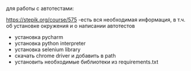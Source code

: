 для работы с автотестами:

https://stepik.org/course/575
-есть вся необходимая информация, в т.ч. об установке окружения и о написании автотестов

- установка pycharm
- установка python interpreter
- установка selenium library
- скачать chrome driver и добавить в path
- установить необходимые библиотеки из requirements.txt
